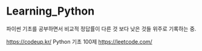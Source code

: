 # Learning_Python

파이썬 기초를 공부하면서 비교적 정답률이 다른 것 보다 낮은 것들 위주로 기록하는 중.

https://codeup.kr/ Python 기초 100제 https://leetcode.com/

